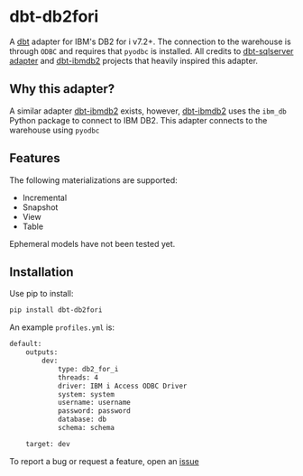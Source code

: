 # dbt-db2fori

A [dbt](https://www.getdbt.com/) adapter for IBM's DB2 for i v7.2+. The connection to the warehouse is through `ODBC` and requires that `pyodbc` is installed. All credits to [dbt-sqlserver adapter](https://github.com/dbt-msft/dbt-sqlserver) and [dbt-ibmdb2](https://github.com/aurany/dbt-ibmdb2) projects that heavily inspired this adapter.

## Why this adapter?
A similar adapter [dbt-ibmdb2](https://github.com/aurany/dbt-ibmdb2) exists, however, [dbt-ibmdb2](https://github.com/aurany/dbt-ibmdb2) uses the `ibm_db` Python package to connect to IBM DB2. This adapter connects to the warehouse using `pyodbc`

## Features
The following materializations are supported:

- Incremental
- Snapshot
- View
- Table

Ephemeral models have not been tested yet. 


## Installation
Use pip to install:
```bash
pip install dbt-db2fori
```
An example `profiles.yml` is:
```bash
default:
    outputs:
        dev:
            type: db2_for_i
            threads: 4
            driver: IBM i Access ODBC Driver
            system: system
            username: username
            password: password
            database: db
            schema: schema

    target: dev
```

To report a bug or request a feature, open an [issue](https://github.com/kaysef/dbt-db2fori/issues/new)
